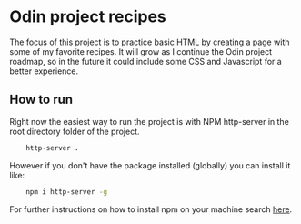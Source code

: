 # Odin project recipes

The focus of this project is to practice basic HTML by creating a page with some of my favorite recipes.
It will grow as I continue the Odin project roadmap, so in the future it could include some CSS and Javascript
for a better experience.

## How to run

Right now the easiest way to run the project is with NPM http-server in the root directory folder of the project.

```bash
    http-server .
```

However if you don't have the package installed (globally) you can install it like:

```bash
    npm i http-server -g
```

For further instructions on how to install npm on your machine search [here](https://www.google.com).
